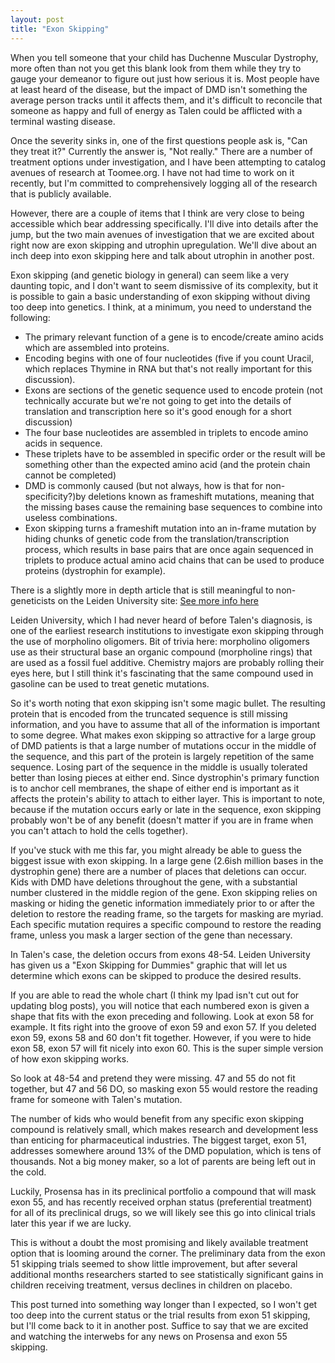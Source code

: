 ```yaml
---
layout: post
title: "Exon Skipping"
---
```


When you tell someone that your child has Duchenne Muscular Dystrophy, more often than not you get this blank look from them while they try to gauge your demeanor to figure out just how serious it is. Most people have at least heard of the disease, but the impact of DMD isn't something the average person tracks until it affects them, and it's difficult to reconcile that someone as happy and full of energy as Talen could be afflicted with a terminal wasting disease.

Once the severity sinks in, one of the first questions people ask is, "Can they treat it?" Currently the answer is, "Not really." There are a number of treatment options under investigation, and I have been attempting to catalog avenues of research at Toomee.org. I have not had time to work on it recently, but I'm committed to comprehensively logging all of the research that is publicly available.

However, there are a couple of items that I think are very close to being accessible which bear addressing specifically. I'll dive into details after the jump, but the two main avenues of investigation that we are excited about right now are exon skipping and utrophin upregulation. We'll dive about an inch deep into exon skipping here and talk about utrophin in another post.

Exon skipping (and genetic biology in general) can seem like a very daunting topic, and I don't want to seem dismissive of its complexity, but it is possible to gain a basic understanding of exon skipping without diving too deep into genetics. I think, at a minimum, you need to understand the following:


* The primary relevant function of a gene is to encode/create amino acids which are assembled into proteins.
* Encoding begins with one of four nucleotides (five if you count Uracil, which replaces Thymine in RNA but that's not really important for this discussion).
* Exons are sections of the genetic sequence used to encode protein (not technically accurate but we're not going to get into the details of translation and transcription here so it's good enough for a short discussion)
* The four base nucleotides are assembled in triplets to encode amino acids in sequence.
* These triplets have to be assembled in specific order or the result will be something other than the expected amino acid (and the protein chain cannot be completed)
* DMD is commonly caused (but not always, how is that for non-specificity?)by deletions known as frameshift mutations, meaning that the missing bases cause the remaining base sequences to combine into useless combinations.
* Exon skipping turns a frameshift mutation into an in-frame mutation by hiding chunks of genetic code from the translation/transcription process, which results in base pairs that are once again sequenced in triplets to produce actual amino acid chains that can be used to produce proteins (dystrophin for example).

There is a slightly more in depth article that is still meaningful to non-geneticists on the Leiden University site: [See more info here](http://www.humgen.nl/lab-aartsma-rus/index%20for%20parents.html)

Leiden University, which I had never heard of before Talen's diagnosis, is one of the earliest research institutions to investigate exon skipping through the use of morpholino oligomers. Bit of trivia here: morpholino oligomers use as their structural base an organic compound (morpholine rings) that are used  as a fossil fuel additive. Chemistry majors are probably rolling their eyes here, but I still think it's fascinating that the same compound used in gasoline can be used to treat genetic mutations.

So it's worth noting that exon skipping isn't some magic bullet. The resulting protein that is encoded from the truncated sequence is still missing information, and you have to assume that all of the information is important to some degree. What makes exon skipping so attractive for a large group of DMD patients is that a large number of mutations occur in the middle of the sequence, and this part of the protein is largely repetition of the same sequence. Losing part of the sequence in the middle is usually tolerated better than losing pieces at either end. Since dystrophin's primary function is to anchor cell membranes, the shape of either end is important as it affects the protein's ability to attach to either layer. This is important to note, because if the mutation occurs early or late in the sequence, exon skipping probably won't be of any benefit (doesn't matter if you are in frame when you can't attach to hold the cells together).

If you've stuck with me this far, you might already be able to guess the biggest issue with exon skipping. In a large gene (2.6ish million bases in the dystrophin gene) there are a number of places that deletions can occur. Kids with DMD have deletions throughout the gene, with a substantial number clustered in the middle region of the gene. Exon skipping relies on masking or hiding the genetic information immediately prior to or after the deletion to restore the reading frame, so the targets for masking are myriad. Each specific mutation requires a specific compound to restore the reading frame, unless you mask a larger section of the gene than necessary.

In Talen's case, the deletion occurs from exons 48-54. Leiden University has given us a "Exon Skipping for Dummies" graphic that will let us determine which exons can be skipped to produce the desired results.

If you are able to read the whole chart (I think my Ipad isn't cut out for updating blog posts), you will notice that each numbered exon is given a shape that fits with the exon preceding and following. Look at exon 58 for example. It fits right into the groove of exon 59 and exon 57. If you deleted exon 59, exons 58 and 60 don't fit together. However, if you were to hide exon 58, exon 57 will fit nicely into exon 60. This is the super simple version of how exon skipping works.

So look at 48-54 and pretend they were missing. 47 and 55 do not fit together, but 47 and 56 DO, so masking exon 55 would restore the reading frame for someone with Talen's mutation.

The number of kids who would benefit from any specific exon skipping compound is relatively small, which makes research and development less than enticing for pharmaceutical industries. The biggest target, exon 51, addresses somewhere around 13% of the DMD population, which is tens of thousands. Not a big money maker, so a lot of parents are being left out in the cold.

Luckily, Prosensa has in its preclinical portfolio a compound that will mask exon 55, and has recently received orphan status (preferential treatment) for all of its preclinical drugs, so we will likely see this go into clinical trials later this year if we are lucky.

This is without a doubt the most promising and likely available treatment option that is looming around the corner. The preliminary data from the exon 51 skipping trials seemed to show little improvement, but after several additional months researchers started to see statistically significant gains in children receiving treatment, versus declines in children on placebo.

This post turned into something way longer than I expected, so I won't get too deep into the current status or the trial results from exon 51 skipping, but I'll come back to it in another post. Suffice to say that we are excited and watching the interwebs for any news on Prosensa and exon 55 skipping.
